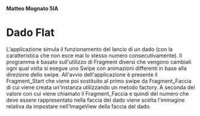 #### Matteo Mognato 5IA 
# Dado Flat 
L'applicazione simula il funzionamento del lancio di un dado (con la caratteristica che non esce mai lo stesso numero consecutivamente). 
Il programma è basato sull'utilizzo di Fragment diversi che vengono cambiati ogni qual volta si esegue uno Swipe con animazioni differenti in base alla direzione dello swipe.
All'avvio dell'applicazione è presente il Fragment_Start che viene poi sostituito al primo swipe da Fragment_Faccia di cui viene creata un'instanza utilizzando un metodo factory. A seconda del valore con cui viene chiamato il Fragment_Faccia e quindi del numero che deve essere rappresentato nella faccia del dado viene scelta l'immagine relativa da impostare nell'ImageView della faccia del dado.
